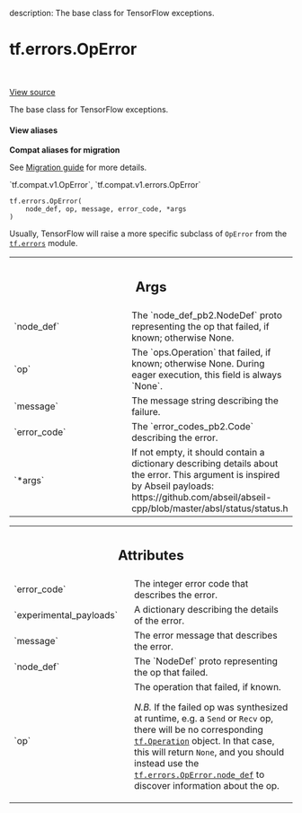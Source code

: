 description: The base class for TensorFlow exceptions.

<div itemscope itemtype="http://developers.google.com/ReferenceObject">
<meta itemprop="name" content="tf.errors.OpError" />
<meta itemprop="path" content="Stable" />
<meta itemprop="property" content="__init__"/>
</div>

# tf.errors.OpError

<!-- Insert buttons and diff -->

<table class="tfo-notebook-buttons tfo-api nocontent" align="left">

</table>

<a target="_blank" class="external" href="/code/stable/tensorflow/python/framework/errors_impl.py">View source</a>



The base class for TensorFlow exceptions.

<section class="expandable">
  <h4 class="showalways">View aliases</h4>
  <p>
<b>Compat aliases for migration</b>
<p>See
<a href="https://www.tensorflow.org/guide/migrate">Migration guide</a> for
more details.</p>
<p>`tf.compat.v1.OpError`, `tf.compat.v1.errors.OpError`</p>
</p>
</section>

<pre class="devsite-click-to-copy prettyprint lang-py tfo-signature-link">
<code>tf.errors.OpError(
    node_def, op, message, error_code, *args
)
</code></pre>



<!-- Placeholder for "Used in" -->

Usually, TensorFlow will raise a more specific subclass of `OpError` from the
<a href="../../tf/errors.md"><code>tf.errors</code></a> module.

<!-- Tabular view -->
 <table class="responsive fixed orange">
<colgroup><col width="214px"><col></colgroup>
<tr><th colspan="2"><h2 class="add-link">Args</h2></th></tr>

<tr>
<td>
`node_def`<a id="node_def"></a>
</td>
<td>
The `node_def_pb2.NodeDef` proto representing the op that
failed, if known; otherwise None.
</td>
</tr><tr>
<td>
`op`<a id="op"></a>
</td>
<td>
The `ops.Operation` that failed, if known; otherwise None. During
eager execution, this field is always `None`.
</td>
</tr><tr>
<td>
`message`<a id="message"></a>
</td>
<td>
The message string describing the failure.
</td>
</tr><tr>
<td>
`error_code`<a id="error_code"></a>
</td>
<td>
The `error_codes_pb2.Code` describing the error.
</td>
</tr><tr>
<td>
`*args`<a id="*args"></a>
</td>
<td>
If not empty, it should contain a dictionary describing details
about the error. This argument is inspired by Abseil payloads:
https://github.com/abseil/abseil-cpp/blob/master/absl/status/status.h
</td>
</tr>
</table>





<!-- Tabular view -->
 <table class="responsive fixed orange">
<colgroup><col width="214px"><col></colgroup>
<tr><th colspan="2"><h2 class="add-link">Attributes</h2></th></tr>

<tr>
<td>
`error_code`<a id="error_code"></a>
</td>
<td>
The integer error code that describes the error.
</td>
</tr><tr>
<td>
`experimental_payloads`<a id="experimental_payloads"></a>
</td>
<td>
A dictionary describing the details of the error.
</td>
</tr><tr>
<td>
`message`<a id="message"></a>
</td>
<td>
The error message that describes the error.
</td>
</tr><tr>
<td>
`node_def`<a id="node_def"></a>
</td>
<td>
The `NodeDef` proto representing the op that failed.
</td>
</tr><tr>
<td>
`op`<a id="op"></a>
</td>
<td>
The operation that failed, if known.

*N.B.* If the failed op was synthesized at runtime, e.g. a `Send`
or `Recv` op, there will be no corresponding
<a href="../../tf/Operation.md"><code>tf.Operation</code></a>
object.  In that case, this will return `None`, and you should
instead use the <a href="../../tf/errors/OpError.md#node_def"><code>tf.errors.OpError.node_def</code></a> to
discover information about the op.
</td>
</tr>
</table>



